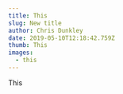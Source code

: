 ```yaml
---
title: This
slug: New title
author: Chris Dunkley
date: 2019-05-10T12:18:42.759Z
thumb: This
images:
  - this
---
```

This
